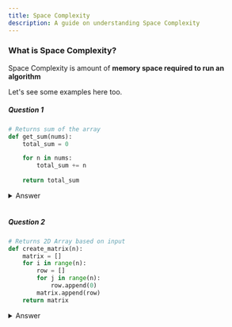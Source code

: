 ```yaml
---
title: Space Complexity 
description: A guide on understanding Space Complexity 
---
```


### What is Space Complexity?

Space Complexity is amount of **memory space required to run an algorithm**

Let's see some examples here too.

##### Question 1

```python
# Returns sum of the array
def get_sum(nums):
    total_sum = 0

    for n in nums:
        total_sum += n
    
    return total_sum
```

<details>
<summary>Answer</summary>
<div markdown="1">
<b>O(1)</b>
<br>
We don't need additional memory space other than the variable called <code>total_sum</code> which is constant regardless of the size of the input coming(<code>nums size</code>) 
</div>
</details>

<br>

##### Question 2

```python
# Returns 2D Array based on input
def create_matrix(n):
    matrix = []
    for i in range(n):
        row = []
        for j in range(n):
            row.append(0)
        matrix.append(row)
    return matrix 

```

<details>
<summary>Answer</summary>
<div markdown="1">
<b>O(N^2)</b>
<br>
Based on the input <code>n</code>, the code needs n^2 additional space for creating returned matrix.

</div>
</details>